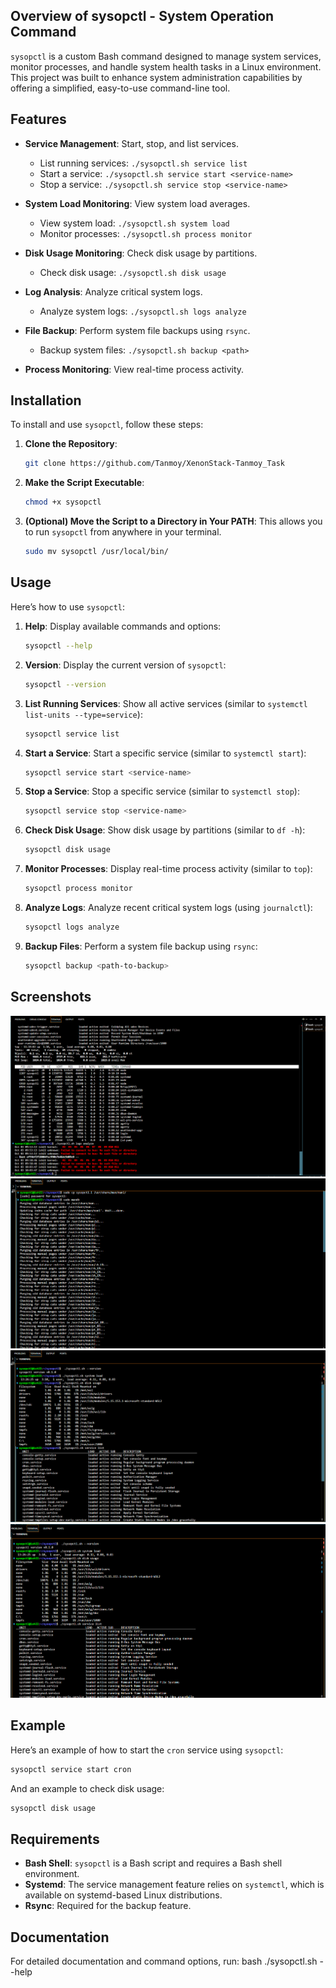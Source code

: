 ## Overview of sysopctl - System Operation Command

`sysopctl` is a custom Bash command designed to manage system services, monitor processes, and handle system health tasks in a Linux environment. This project was built to enhance system administration capabilities by offering a simplified, easy-to-use command-line tool.


## Features
- **Service Management**: Start, stop, and list services.
  - List running services: `./sysopctl.sh service list`
  - Start a service: `./sysopctl.sh service start <service-name>`
  - Stop a service: `./sysopctl.sh service stop <service-name>`
  
- **System Load Monitoring**: View system load averages.
  - View system load: `./sysopctl.sh system load`
  - Monitor processes: `./sysopctl.sh process monitor`
  
- **Disk Usage Monitoring**: Check disk usage by partitions.
  - Check disk usage: `./sysopctl.sh disk usage`
  
- **Log Analysis**: Analyze critical system logs.
  - Analyze system logs: `./sysopctl.sh logs analyze`
  
- **File Backup**: Perform system file backups using `rsync`.
  - Backup system files: `./sysopctl.sh backup <path>`

- **Process Monitoring**: View real-time process activity.  


## Installation

To install and use `sysopctl`, follow these steps:

1. **Clone the Repository**:
   ```bash
   git clone https://github.com/Tanmoy/XenonStack-Tanmoy_Task
   ```

2. **Make the Script Executable**:
   ```bash
   chmod +x sysopctl
   ```

3. **(Optional) Move the Script to a Directory in Your PATH**:
   This allows you to run `sysopctl` from anywhere in your terminal.
   ```bash
   sudo mv sysopctl /usr/local/bin/
   ```

## Usage

Here’s how to use `sysopctl`:

1. **Help**: Display available commands and options:
   ```bash
   sysopctl --help
   ```

2. **Version**: Display the current version of `sysopctl`:
   ```bash
   sysopctl --version
   ```

3. **List Running Services**: Show all active services (similar to `systemctl list-units --type=service`):
   ```bash
   sysopctl service list
   ```

4. **Start a Service**: Start a specific service (similar to `systemctl start`):
   ```bash
   sysopctl service start <service-name>
   ```

5. **Stop a Service**: Stop a specific service (similar to `systemctl stop`):
   ```bash
   sysopctl service stop <service-name>
   ```

6. **Check Disk Usage**: Show disk usage by partitions (similar to `df -h`):
   ```bash
   sysopctl disk usage
   ```

7. **Monitor Processes**: Display real-time process activity (similar to `top`):
   ```bash
   sysopctl process monitor
   ```

8. **Analyze Logs**: Analyze recent critical system logs (using `journalctl`):
   ```bash
   sysopctl logs analyze
   ```

9. **Backup Files**: Perform a system file backup using `rsync`:
   ```bash
   sysopctl backup <path-to-backup>
   ```

## Screenshots
![SS1](ss1.png)
![SS2](ss2.png)
![SS3](ss3.png)
![SS4](ss4.png)


## Example

Here’s an example of how to start the `cron` service using `sysopctl`:

```bash
sysopctl service start cron
```

And an example to check disk usage:

```bash
sysopctl disk usage
```

## Requirements

- **Bash Shell**: `sysopctl` is a Bash script and requires a Bash shell environment.
- **Systemd**: The service management feature relies on `systemctl`, which is available on systemd-based Linux distributions.
- **Rsync**: Required for the backup feature. 


## Documentation
For detailed documentation and command options, run:
bash
./sysopctl.sh --help
